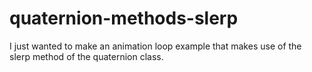 # quaternion-methods-slerp

I just wanted to make an animation loop example that makes use of the slerp method of the quaternion class.
